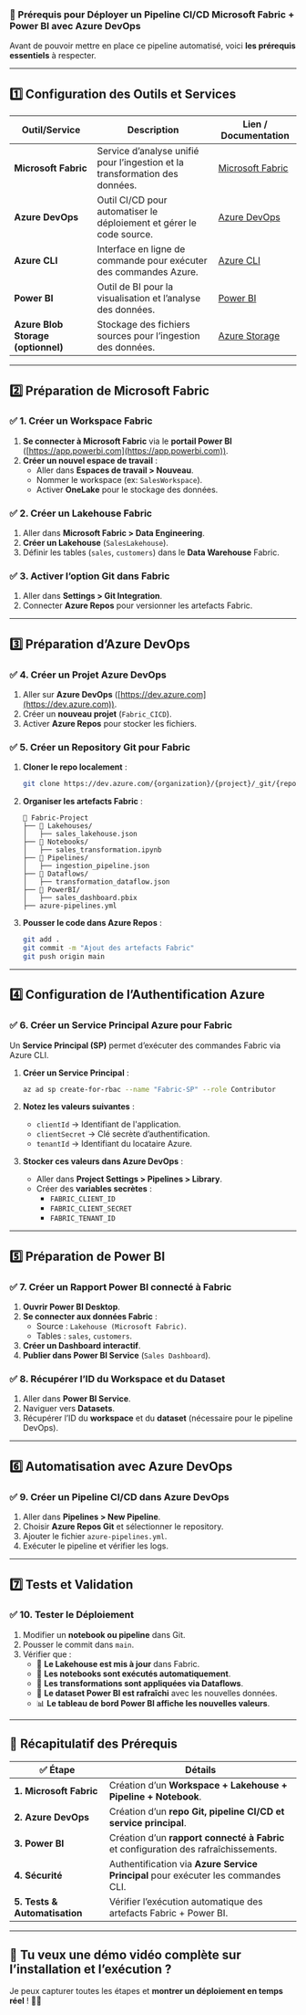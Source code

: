 ### **📌 Prérequis pour Déployer un Pipeline CI/CD Microsoft Fabric + Power BI avec Azure DevOps**
Avant de pouvoir mettre en place ce pipeline automatisé, voici **les prérequis essentiels** à respecter.

---

## **1️⃣ Configuration des Outils et Services**
| **Outil/Service** | **Description** | **Lien / Documentation** |
|-----------------|-----------------|--------------------|
| **Microsoft Fabric** | Service d’analyse unifié pour l’ingestion et la transformation des données. | [Microsoft Fabric](https://fabric.microsoft.com/) |
| **Azure DevOps** | Outil CI/CD pour automatiser le déploiement et gérer le code source. | [Azure DevOps](https://azure.microsoft.com/fr-fr/products/devops) |
| **Azure CLI** | Interface en ligne de commande pour exécuter des commandes Azure. | [Azure CLI](https://docs.microsoft.com/fr-fr/cli/azure/install-azure-cli) |
| **Power BI** | Outil de BI pour la visualisation et l’analyse des données. | [Power BI](https://powerbi.microsoft.com/) |
| **Azure Blob Storage (optionnel)** | Stockage des fichiers sources pour l’ingestion des données. | [Azure Storage](https://azure.microsoft.com/fr-fr/products/storage/) |

---

## **2️⃣ Préparation de Microsoft Fabric**
### **✅ 1. Créer un Workspace Fabric**
1. **Se connecter à Microsoft Fabric** via le **portail Power BI** ([https://app.powerbi.com](https://app.powerbi.com)).
2. **Créer un nouvel espace de travail** :
   - Aller dans **Espaces de travail > Nouveau**.
   - Nommer le workspace (ex: `SalesWorkspace`).
   - Activer **OneLake** pour le stockage des données.

### **✅ 2. Créer un Lakehouse Fabric**
1. Aller dans **Microsoft Fabric > Data Engineering**.
2. **Créer un Lakehouse** (`SalesLakehouse`).
3. Définir les tables (`sales`, `customers`) dans le **Data Warehouse** Fabric.

### **✅ 3. Activer l’option Git dans Fabric**
1. Aller dans **Settings > Git Integration**.
2. Connecter **Azure Repos** pour versionner les artefacts Fabric.

---

## **3️⃣ Préparation d’Azure DevOps**
### **✅ 4. Créer un Projet Azure DevOps**
1. Aller sur **Azure DevOps** ([https://dev.azure.com](https://dev.azure.com)).
2. Créer un **nouveau projet** (`Fabric_CICD`).
3. Activer **Azure Repos** pour stocker les fichiers.

### **✅ 5. Créer un Repository Git pour Fabric**
1. **Cloner le repo localement** :
   ```sh
   git clone https://dev.azure.com/{organization}/{project}/_git/{repo}
   ```
2. **Organiser les artefacts Fabric** :
   ```
   📂 Fabric-Project
   ├── 📂 Lakehouses/
   │   ├── sales_lakehouse.json
   ├── 📂 Notebooks/
   │   ├── sales_transformation.ipynb
   ├── 📂 Pipelines/
   │   ├── ingestion_pipeline.json
   ├── 📂 Dataflows/
   │   ├── transformation_dataflow.json
   ├── 📂 PowerBI/
   │   ├── sales_dashboard.pbix
   ├── azure-pipelines.yml
   ```

3. **Pousser le code dans Azure Repos** :
   ```sh
   git add .
   git commit -m "Ajout des artefacts Fabric"
   git push origin main
   ```

---

## **4️⃣ Configuration de l’Authentification Azure**
### **✅ 6. Créer un Service Principal Azure pour Fabric**
Un **Service Principal (SP)** permet d’exécuter des commandes Fabric via Azure CLI.

1. **Créer un Service Principal** :
   ```sh
   az ad sp create-for-rbac --name "Fabric-SP" --role Contributor
   ```
2. **Notez les valeurs suivantes** :
   - `clientId` → Identifiant de l'application.
   - `clientSecret` → Clé secrète d’authentification.
   - `tenantId` → Identifiant du locataire Azure.

3. **Stocker ces valeurs dans Azure DevOps** :
   - Aller dans **Project Settings > Pipelines > Library**.
   - Créer des **variables secrètes** :
     - `FABRIC_CLIENT_ID`
     - `FABRIC_CLIENT_SECRET`
     - `FABRIC_TENANT_ID`

---

## **5️⃣ Préparation de Power BI**
### **✅ 7. Créer un Rapport Power BI connecté à Fabric**
1. **Ouvrir Power BI Desktop**.
2. **Se connecter aux données Fabric** :
   - Source : `Lakehouse (Microsoft Fabric)`.
   - Tables : `sales`, `customers`.
3. **Créer un Dashboard interactif**.
4. **Publier dans Power BI Service** (`Sales Dashboard`).

### **✅ 8. Récupérer l’ID du Workspace et du Dataset**
1. Aller dans **Power BI Service**.
2. Naviguer vers **Datasets**.
3. Récupérer l’ID du **workspace** et du **dataset** (nécessaire pour le pipeline DevOps).

---

## **6️⃣ Automatisation avec Azure DevOps**
### **✅ 9. Créer un Pipeline CI/CD dans Azure DevOps**
1. Aller dans **Pipelines > New Pipeline**.
2. Choisir **Azure Repos Git** et sélectionner le repository.
3. Ajouter le fichier `azure-pipelines.yml`.
4. Exécuter le pipeline et vérifier les logs.

---

## **7️⃣ Tests et Validation**
### **✅ 10. Tester le Déploiement**
1. Modifier un **notebook ou pipeline** dans Git.
2. Pousser le commit dans `main`.
3. Vérifier que :
   - 📂 **Le Lakehouse est mis à jour** dans Fabric.
   - 📂 **Les notebooks sont exécutés automatiquement**.
   - 📂 **Les transformations sont appliquées via Dataflows**.
   - 📂 **Le dataset Power BI est rafraîchi** avec les nouvelles données.
   - 📊 **Le tableau de bord Power BI affiche les nouvelles valeurs**.

---

## **🎯 Récapitulatif des Prérequis**
| ✅ **Étape** | **Détails** |
|-------------|------------|
| **1. Microsoft Fabric** | Création d’un **Workspace + Lakehouse + Pipeline + Notebook**. |
| **2. Azure DevOps** | Création d’un **repo Git, pipeline CI/CD et service principal**. |
| **3. Power BI** | Création d’un **rapport connecté à Fabric** et configuration des rafraîchissements. |
| **4. Sécurité** | Authentification via **Azure Service Principal** pour exécuter les commandes CLI. |
| **5. Tests & Automatisation** | Vérifier l’exécution automatique des artefacts Fabric + Power BI. |

---

## **🚀 Tu veux une démo vidéo complète sur l’installation et l’exécution ?**
Je peux capturer toutes les étapes et **montrer un déploiement en temps réel** ! 🚀😊